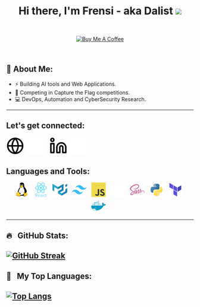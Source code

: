 <h1 align="center">Hi there, I'm Frensi - aka Dalist <img src="https://media.giphy.com/media/hvRJCLFzcasrR4ia7z/giphy.gif" width="40"></h1>
&nbsp;
<p align="center">
<a href="https://www.buymeacoffee.com/dalist" target="_blank"><img src="https://img.buymeacoffee.com/button-api/?text=Buy%20me%20a%20coffee&emoji=&slug=dalist&button_colour=5F7FFF&font_colour=ffffff&font_family=Cookie&outline_colour=000000&coffee_colour=FFDD00" alt="Buy Me A Coffee" height="51" width="184"></a>
</p>
&nbsp;&nbsp;

## 🚀 About Me:

- ⚡ Building AI tools and Web Applications.
- 🚩 Competing in Capture the Flag competitions.
- 💻 DevOps, Automation and CyberSecurity Research.
---

## Let's get connected:
[![website](./img/globe-light.svg)](https://dalist1.github.io/#gh-light-mode-only)
[![website](./img/globe-dark.svg)](https://dalist1.github.io/#gh-dark-mode-only)
&nbsp;&nbsp;
[![website](./img/linkedin-light.svg)](https://www.linkedin.com/in/frensiqatipi/#gh-light-mode-only)
[![website](./img/linkedin-dark.svg)](https://www.linkedin.com/in/frensiqatipi/#gh-dark-mode-only)
&nbsp;&nbsp;


## Languages and Tools:

<p align="center">
<img src="https://github.com/devicons/devicon/blob/master/icons/linux/linux-original.svg" title="Linux" alt="Linux" width="40" height="40"/>&nbsp;&nbsp;
<img src="https://github.com/devicons/devicon/blob/master/icons/react/react-original-wordmark.svg" title="React" alt="React" width="40" height="40"/>&nbsp;&nbsp;
<img src="https://github.com/devicons/devicon/blob/master/icons/materialui/materialui-original.svg" title="Material UI" alt="Material UI" width="40" height="40"/>&nbsp;&nbsp;
<img src="https://github.com/devicons/devicon/blob/master/icons/tailwindcss/tailwindcss-plain.svg" title="Tailwindcss" alt="Tailwindcss" width="40" height="40"/>&nbsp;&nbsp;
<img src="https://github.com/devicons/devicon/blob/master/icons/javascript/javascript-original.svg" title="JavaScript" alt="JavaScript" width="40" height="40"/>&nbsp;&nbsp;
<img src="./img/next.svg" title="NextJS" alt="NextJS" width="40" height="40"/>&nbsp;&nbsp;
<img src="https://github.com/devicons/devicon/blob/master/icons/sass/sass-original.svg" title="Sass"  alt="Sass" width="40" height="40"/>&nbsp;&nbsp;
<img src="https://github.com/devicons/devicon/blob/master/icons/python/python-original.svg" title="Python"  alt="Python" width="40" height="40"/>&nbsp;&nbsp;
<img src="https://github.com/devicons/devicon/blob/master/icons/terraform/terraform-original.svg" title="Terraform" **alt="Terraform" width="40" height="40"/>&nbsp;&nbsp;
<img src="https://github.com/devicons/devicon/blob/master/icons/docker/docker-plain.svg" title="Git" **alt="Git" width="40" height="40"/>&nbsp;&nbsp;
</p>

---
## 🔥 &nbsp; GitHub Stats:
[![GitHub Streak](https://streak-stats.demolab.com?user=dalist1&theme=algolia&border_radius=20)](https://github.com/dalist1)
---
## 💯 &nbsp; My Top Languages:
[![Top Langs](https://dalist1-stats.vercel.app/api/top-langs/?username=dalist1&theme=algolia&count_private=true)](https://github.com/dalist1)
---
